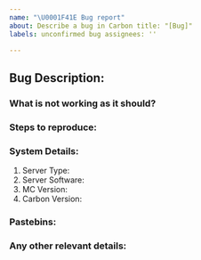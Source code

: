 ```yaml
---
name: "\U0001F41E Bug report"
about: Describe a bug in Carbon title: "[Bug]"
labels: unconfirmed bug assignees: ''

---
```


<!-- Before continuing, please ensure you are using the latest version of Carbon and the bug you are about to report still exists. -->

## Bug Description:

### What is not working as it should?

### Steps to reproduce:

<!-- Please describe in as much detail as possible the exact steps needed to reproduce. For example:
1. Install Carbon, Vault, and LuckPerms
2. Make a channel called 'uncool' which displays the prefix of a player, using the placeholder %luckperms_prefix%
3. Add a prefix of '!!COOL!!' to a user, and have them send a message in channel 'uncool'
4. The prefix colour is always purple, regardless of any settings.
-->

### System Details:

<!-- Please describe as many system details as you can -->

1. Server Type:          <!-- Bukkit, Sponge, etc. -->
2. Server Software:    <!-- Paper-163, SpongeForge 2838, etc. -->
3. MC Version:           <!-- 1.16.2, 1.16.3, etc -->
4. Carbon Version:

### Pastebins:

<!-- If relevant, please include a pastebin of any error logs, startup logs, and Carbon configs. In full, please. -->

### Any other relevant details:

<!-- Anything else that may be pertinent -->

